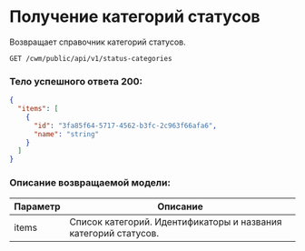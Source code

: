 # Получение категорий статусов

Возвращает справочник категорий статусов.

`GET /cwm/public/api/v1/status-categories`

### Тело успешного ответа 200:

```json
{
  "items": [
    {
      "id": "3fa85f64-5717-4562-b3fc-2c963f66afa6",
      "name": "string"
    }
  ]
}
```

### Описание возвращаемой модели:

| Параметр | Описание                                                        |
| -------- | --------------------------------------------------------------- |
| items    | Список категорий. Идентификаторы и названия категорий статусов. |

